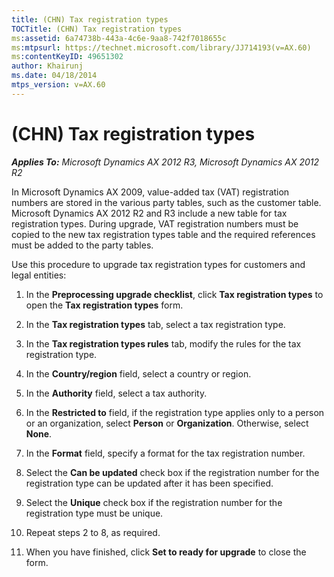 ```yaml
---
title: (CHN) Tax registration types
TOCTitle: (CHN) Tax registration types
ms:assetid: 6a74738b-443a-4c6e-9aa8-742f7018655c
ms:mtpsurl: https://technet.microsoft.com/library/JJ714193(v=AX.60)
ms:contentKeyID: 49651302
author: Khairunj
ms.date: 04/18/2014
mtps_version: v=AX.60
---
```


# (CHN) Tax registration types 


_**Applies To:** Microsoft Dynamics AX 2012 R3, Microsoft Dynamics AX 2012 R2_

In Microsoft Dynamics AX 2009, value-added tax (VAT) registration numbers are stored in the various party tables, such as the customer table. Microsoft Dynamics AX 2012 R2 and R3 include a new table for tax registration types. During upgrade, VAT registration numbers must be copied to the new tax registration types table and the required references must be added to the party tables.

Use this procedure to upgrade tax registration types for customers and legal entities:

1.  In the **Preprocessing upgrade checklist**, click **Tax registration types** to open the **Tax registration types** form.

2.  In the **Tax registration types** tab, select a tax registration type.

3.  In the **Tax registration types rules** tab, modify the rules for the tax registration type.

4.  In the **Country/region** field, select a country or region.

5.  In the **Authority** field, select a tax authority.

6.  In the **Restricted to** field, if the registration type applies only to a person or an organization, select **Person** or **Organization**. Otherwise, select **None**.

7.  In the **Format** field, specify a format for the tax registration number.

8.  Select the **Can be updated** check box if the registration number for the registration type can be updated after it has been specified.

9.  Select the **Unique** check box if the registration number for the registration type must be unique.

10. Repeat steps 2 to 8, as required.

11. When you have finished, click **Set to ready for upgrade** to close the form.

  


